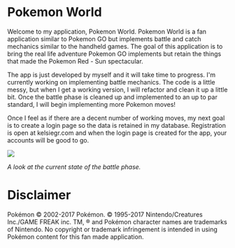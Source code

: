 
<h1>Pokemon World</h1>



Welcome to my application, Pokemon World. Pokemon World is a fan application similar to Pokemon GO but implements battle and catch mechanics similar to the handheld games. The goal of this application is to bring the real life adventure Pokemon GO implements but retain the things that made the Pokemon Red - Sun spectacular.

The app is just developed by myself and it will take time to progress. I'm currently working on implementing battle mechanics. The code is a little messy, but when I get a working version, I will refactor and clean it up a little bit. Once the battle phase is cleaned up and implemented to an up to par standard, I will begin implementing more Pokemon moves!

Once I feel as if there are a decent number of working moves, my next goal is to create a login page so the data is retained in my database. Registration is open at kelsiegr.com and when the login page is created for the app, your accounts will be good to go.

<img src = "https://github.com/gregory-kelsie/pokemon/blob/master/Screenshots/battlegif.gif"/>

_A look at the current state of the battle phase._




# Disclaimer

Pokémon © 2002-2017 Pokémon. © 1995-2017 Nintendo/Creatures Inc./GAME FREAK inc. TM, ® and Pokémon character names are trademarks of Nintendo.
No copyright or trademark infringement is intended in using Pokémon content for this fan made application.
